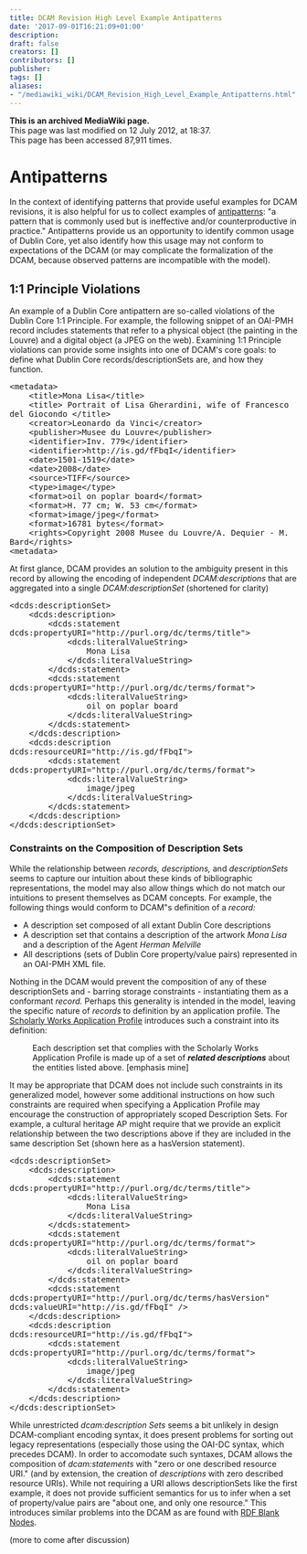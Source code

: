 ```yaml
---
title: DCAM Revision High Level Example Antipatterns
date: '2017-09-01T16:21:09+01:00'
description: 
draft: false
creators: []
contributors: []
publisher: 
tags: []
aliases:
- "/mediawiki_wiki/DCAM_Revision_High_Level_Example_Antipatterns.html"
---
```


 **This is an archived MediaWiki page.**  
This page was last modified on 12 July 2012, at 18:37.  
This page has been accessed 87,911 times.

# Antipatterns

In the context of identifying patterns that provide useful examples for DCAM revisions, it is also helpful for us to collect examples of [antipatterns](http://en.wikipedia.org/wiki/Antipatterns%7C): "a pattern that is commonly used but is ineffective and/or counterproductive in practice." Antipatterns provide us an opportunity to identify common usage of Dublin Core, yet also identify how this usage may not conform to expectations of the DCAM (or may complicate the formalization of the DCAM, because observed patterns are incompatible with the model).

## 1:1 Principle Violations

An example of a Dublin Core antipattern are so-called violations of the Dublin Core 1:1 Principle. For example, the following snippet of an OAI-PMH record includes statements that refer to a physical object (the painting in the Louvre) and a digital object (a JPEG on the web). Examining 1:1 Principle violations can provide some insights into one of DCAM's core goals: to define what Dublin Core records/descriptionSets are, and how they function.

<pre style="white-space: pre-wrap; white-space: -moz-pre-wrap; word-wrap: break-word">
&lt;metadata&gt;
	&lt;title&gt;Mona Lisa&lt;/title&gt;
	&lt;title&gt; Portrait of Lisa Gherardini, wife of Francesco del Giocondo &lt;/title&gt;
	&lt;creator&gt;Leonardo da Vinci&lt;/creator&gt;
	&lt;publisher&gt;Musee du Louvre&lt;/publisher&gt;
	&lt;identifier&gt;Inv. 779&lt;/identifier&gt;
	&lt;identifier&gt;http://is.gd/fFbqI&lt;/identifier&gt;
	&lt;date&gt;1501-1519&lt;/date&gt;
	&lt;date&gt;2008&lt;/date&gt;
	&lt;source&gt;TIFF&lt;/source&gt;
	&lt;type&gt;image&lt;/type&gt;
	&lt;format&gt;oil on poplar board&lt;/format&gt;
	&lt;format&gt;H. 77 cm; W. 53 cm&lt;/format&gt;
	&lt;format&gt;image/jpeg&lt;/format&gt;
	&lt;format&gt;16781 bytes&lt;/format&gt;
	&lt;rights&gt;Copyright 2008 Musee du Louvre/A. Dequier - M. Bard&lt;/rights&gt;
&lt;metadata&gt;
</pre>

At first glance, DCAM provides an solution to the ambiguity present in this record by allowing the encoding of independent _DCAM:descriptions_ that are aggregated into a single _DCAM:descriptionSet_ (shortened for clarity)

<pre style="white-space: pre-wrap; white-space: -moz-pre-wrap; word-wrap: break-word">
&lt;dcds:descriptionSet&gt;
	&lt;dcds:description&gt;
		&lt;dcds:statement dcds:propertyURI="http://purl.org/dc/terms/title"&gt;
			&lt;dcds:literalValueString&gt;
				Mona Lisa
			&lt;/dcds:literalValueString&gt;
		&lt;/dcds:statement&gt;
		&lt;dcds:statement dcds:propertyURI="http://purl.org/dc/terms/format"&gt;
			&lt;dcds:literalValueString&gt;
				oil on poplar board
			&lt;/dcds:literalValueString&gt;
		&lt;/dcds:statement&gt;
	&lt;/dcds:description&gt;
	&lt;dcds:description dcds:resourceURI="http://is.gd/fFbqI"&gt;
		&lt;dcds:statement dcds:propertyURI="http://purl.org/dc/terms/format"&gt;
			&lt;dcds:literalValueString&gt;
				image/jpeg
			&lt;/dcds:literalValueString&gt;
		&lt;/dcds:statement&gt;
	&lt;/dcds:description&gt;
&lt;/dcds:descriptionSet&gt;
</pre>
### Constraints on the Composition of Description Sets

While the relationship between _records,_ _descriptions,_ and _descriptionSets_ seems to capture our intuition about these kinds of bibliographic representations, the model may also allow things which do not match our intuitions to present themselves as DCAM concepts. For example, the following things would conform to DCAM"s definition of a _record:_

- A description set composed of all extant Dublin Core descriptions
- A description set that contains a description of the artwork _Mona Lisa_ and a description of the Agent _Herman Melville_
- All descriptions (sets of Dublin Core property/value pairs) represented in an OAI-PMH XML file. 

Nothing in the DCAM would prevent the composition of any of these descriptionSets and - barring storage constraints - instantiating them as a conformant _record._ Perhaps this generality is intended in the model, leaving the specific nature of _records_ to definition by an application profile. The [Scholarly Works Application Profile](http://www.ukoln.ac.uk/repositories/digirep/index/Eprints_Application_Profile%7C) introduces such a constraint into its definition:

<dl><dd>Each description set that complies with the Scholarly Works Application Profile is made up of a set of <i><b>related descriptions</b></i> about the entities listed above. [emphasis mine]
</dd></dl>


It may be appropriate that DCAM does not include such constraints in its generalized model, however some additional instructions on how such constraints are required when specifying a Application Profile may encourage the construction of appropriately scoped Description Sets. For example, a cultural heritage AP might require that we provide an explicit relationship between the two descriptions above if they are included in the same description Set (shown here as a hasVersion statement).

<pre style="white-space: pre-wrap; white-space: -moz-pre-wrap; word-wrap: break-word">
&lt;dcds:descriptionSet&gt;
	&lt;dcds:description&gt;
		&lt;dcds:statement dcds:propertyURI="http://purl.org/dc/terms/title"&gt;
			&lt;dcds:literalValueString&gt;
				Mona Lisa
			&lt;/dcds:literalValueString&gt;
		&lt;/dcds:statement&gt;
		&lt;dcds:statement dcds:propertyURI="http://purl.org/dc/terms/format"&gt;
			&lt;dcds:literalValueString&gt;
				oil on poplar board
			&lt;/dcds:literalValueString&gt;
		&lt;/dcds:statement&gt;
		&lt;dcds:statement dcds:propertyURI="http://purl.org/dc/terms/hasVersion" dcds:valueURI="http://is.gd/fFbqI" /&gt;
	&lt;/dcds:description&gt;
	&lt;dcds:description dcds:resourceURI="http://is.gd/fFbqI"&gt;
		&lt;dcds:statement dcds:propertyURI="http://purl.org/dc/terms/format"&gt;
			&lt;dcds:literalValueString&gt;
				image/jpeg
			&lt;/dcds:literalValueString&gt;
		&lt;/dcds:statement&gt;
	&lt;/dcds:description&gt;
&lt;/dcds:descriptionSet&gt;
</pre>

While unrestricted _dcam:description Sets_ seems a bit unlikely in design DCAM-compliant encoding syntax, it does present problems for sorting out legacy representations (especially those using the OAI-DC syntax, which precedes DCAM). In order to accomodate such syntaxes, DCAM allows the composition of _dcam:statements_ with "zero or one described resource URI." (and by extension, the creation of _descriptions_ with zero described resource URIs). While not requiring a URI allows descriptionSets like the first example, it does not provide sufficient semantics for us to infer when a set of property/value pairs are "about one, and only one resource." This introduces similar problems into the DCAM as are found with [RDF Blank Nodes](http://www.w3.org/TR/rdf-mt/#unlabel%7C).

(more to come after discussion)

